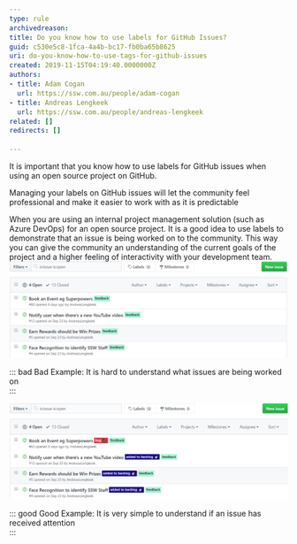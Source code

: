 ```yaml
---
type: rule
archivedreason: 
title: Do you know how to use labels for GitHub Issues?
guid: c530e5c8-1fca-4a4b-bc17-fb0ba65b8625
uri: do-you-know-how-to-use-tags-for-github-issues
created: 2019-11-15T04:19:40.0000000Z
authors:
- title: Adam Cogan
  url: https://ssw.com.au/people/adam-cogan
- title: Andreas Lengkeek
  url: https://ssw.com.au/people/andreas-lengkeek
related: []
redirects: []

---
```


It is important that you know how to use labels for GitHub issues when using an open source project on GitHub.




Managing your labels on GitHub issues will let the community feel professional and make it easier to work with as it is predictable


<!--endintro-->
 When you are using an internal project management solution (such as Azure DevOps) for an open source project. It is a good idea to use labels to demonstrate that an issue is being worked on to the community.
This way you can give the community an understanding of the current goals of the project and a higher feeling of interactivity with your development team.
![](issues_bad_example.png)

::: bad
Bad Example: It is hard to understand what issues are being worked on  
:::


![](issues_good_example.png)

::: good
Good Example: It is very simple to understand if an issue has received attention  
:::

